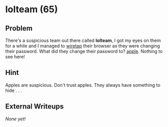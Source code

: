 # lolteam (65)

## Problem

There's a suspicious team out there called **lolteam**, I got my eyes on them for a while and I managed to <a href='/static/problems/lolteam/lolteam.pcapng' target='_blank'>wiretap</a> their browser as they were changing their password. What did they change their password to? [apple](files/apple.jpg). Nothing to see here!

## Hint

Apples are suspicious. Don't trust apples. They always have something to hide . . .

## External Writeups

*None yet!*